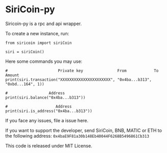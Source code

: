 # SiriCoin-py
Siricoin-py is a rpc and api wrapper.

To create a new instance, run:
```
from siricoin import siriCoin

siri = siriCoin()
```
Here some commands you may use:
```
#                      Private key               From            To            Amount
print(siri.transaction("XXXXXXXXXXXXXXXXXXXXXX", "0x4ba...b313", "0xbd...164", 1))

#                  Address
print(siri.balance("0x4ba...b313"))

#                     Address
print(siri.is_address("0x4ba...b313"))
```
If you face any issues, file a issue here.

If you want to support the developer, send SiriCoin, BNB, MATIC or ETH to the following address:
```0x4baE9F81a30b148Eb40044F6268B5496861Cb313```

This code is released under MIT License.
